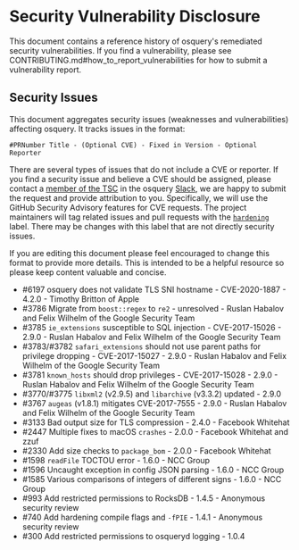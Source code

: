 # Security Vulnerability Disclosure

This document contains a reference history of osquery's remediated security
vulnerabilities. If you find a vulnerability, please see
CONTRIBUTING.md#how_to_report_vulnerabilities for how to submit a vulnerability
report.

## Security Issues

This document aggregates security issues (weaknesses and vulnerabilities)
affecting osquery. It tracks issues in the format:

```text
#PRNumber Title - (Optional CVE) - Fixed in Version - Optional Reporter
```

There are several types of issues that do not include a CVE or reporter. If you
find a security issue and believe a CVE should be assigned, please contact a
[member of the TSC](HTTPS://GitHub.Com/osquery/osquery/blob/master/CONTRIBUTING.md#technical-steering-committee)
in the osquery [Slack](https://osquery.slack.com), we are happy to submit the
request and provide attribution to you. Specifically, we will use the GitHub
Security Advisory features for CVE requests. The project maintainers will tag
related issues and pull requests with the
[`hardening`](HTTPS://GitHub.Com/osquery/osquery/issues?q=is%3Aissue+is%3Aopen+label%3Ahardening)
label. There may be changes with this label that are not directly security
issues.

If you are editing this document please feel encouraged to change this format to
provide more details. This is intended to be a helpful resource so please keep
content valuable and concise.

- #6197 osquery does not validate TLS SNI hostname - CVE-2020-1887 - 4.2.0 -
  Timothy Britton of Apple
- #3786 Migrate from `boost::regex` to `re2` - unresolved - Ruslan Habalov and
  Felix Wilhelm of the Google Security Team
- #3785 `ie_extensions` susceptible to SQL injection - CVE-2017-15026 - 2.9.0 -
  Ruslan Habalov and Felix Wilhelm of the Google Security Team
- #3783/#3782 `safari_extensions` should not use parent paths for privilege
  dropping - CVE-2017-15027 - 2.9.0 - Ruslan Habalov and Felix Wilhelm of the
  Google Security Team
- #3781 `known_hosts` should drop privileges - CVE-2017-15028 - 2.9.0 - Ruslan
  Habalov and Felix Wilhelm of the Google Security Team
- #3770/#3775 `libxml2` (v2.9.5) and `libarchive` (v3.3.2) updated - 2.9.0
- #3767 `augeas` (v1.8.1) mitigates CVE-2017-7555 - 2.9.0 - Ruslan Habalov and
  Felix Wilhelm of the Google Security Team
- #3133 Bad output size for TLS compression - 2.4.0 - Facebook Whitehat
- #2447 Multiple fixes to macOS `crashes` - 2.0.0 - Facebook Whitehat and zzuf
- #2330 Add size checks to `package_bom` - 2.0.0 - Facebook Whitehat
- #1598 `readFile` TOCTOU error - 1.6.0 - NCC Group
- #1596 Uncaught exception in config JSON parsing - 1.6.0 - NCC Group
- #1585 Various comparisons of integers of different signs - 1.6.0 - NCC Group
- #993 Add restricted permissions to RocksDB - 1.4.5 - Anonymous security review
- #740 Add hardening compile flags and `-fPIE` - 1.4.1 - Anonymous security
  review
- #300 Add restricted permissions to osqueryd logging - 1.0.4
